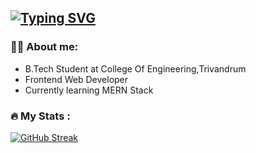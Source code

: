  [![Typing SVG](https://readme-typing-svg.herokuapp.com/?lines=Hello!!+I'm+Ashik&center=true&size=40&height=70&duration=3000&pause=1000&multiline=true&color=A52A2A)](https://git.io/typing-svg)
---

### :man_technologist: About me:

- B.Tech Student at College Of Engineering,Trivandrum
- Frontend Web Developer
- Currently learning MERN Stack

### :fire: My Stats :

[![GitHub Streak](https://github-readme-streak-stats.herokuapp.com?user=Ashik-Jose)](https://git.io/streak-stats)
